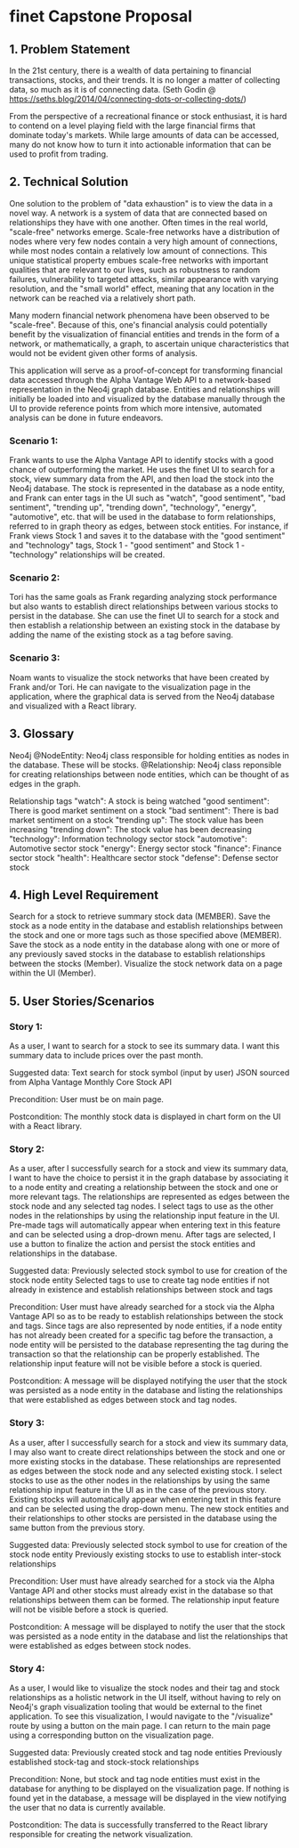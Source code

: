 # finet Capstone Proposal

## 1. Problem Statement

In the 21st century, there is a wealth of data pertaining to financial transactions, stocks, and their trends. It is no longer a matter of collecting data, so much as it is of connecting data. (Seth Godin @ https://seths.blog/2014/04/connecting-dots-or-collecting-dots/)

From the perspective of a recreational finance or stock enthusiast, it is hard to contend on a level playing field with the large financial firms that dominate today's markets. While large amounts of data can be accessed, many do not know how to turn it into actionable information that can be used to profit from trading.

## 2. Technical Solution

One solution to the problem of "data exhaustion" is to view the data in a novel way. A network is a system of data that are connected based on relationships they have with one another. Often times in the real world, "scale-free" networks emerge. Scale-free networks have a distribution of nodes where very few nodes contain a very high amount of connections, while most nodes contain a relatively low amount of connections. This unique statistical property embues scale-free networks with important qualities that are relevant to our lives, such as robustness to random failures, vulnerability to targeted attacks, similar appearance with varying resolution, and the "small world" effect, meaning that any location in the network can be reached via a relatively short path.

Many modern financial network phenomena have been observed to be "scale-free". Because of this, one's financial analysis could potentially benefit by the visualization of financial entities and trends in the form of a network, or mathematically, a graph, to ascertain unique characteristics that would not be evident given other forms of analysis.

This application will serve as a proof-of-concept for transforming financial data accessed through the Alpha Vantage Web API to a network-based representation in the Neo4j graph database. Entities and relationships will initially be loaded into and visualized by the database manually through the UI to provide reference points from which more intensive, automated analysis can be done in future endeavors.

### Scenario 1:
Frank wants to use the Alpha Vantage API to identify stocks with a good chance of outperforming the market. He uses the finet UI to search for a stock, view summary data from the API, and then load the stock into the Neo4j database. The stock is represented in the database as a node entity, and Frank can enter tags in the UI such as "watch", "good sentiment", "bad sentiment", "trending up", "trending down", "technology", "energy", "automotive", etc. that will be used in the database to form relationships, referred to in graph theory as edges, between stock entities. For instance, if Frank views Stock 1 and saves it to the database with the "good sentiment" and "technology" tags, Stock 1 - "good sentiment" and Stock 1 - "technology" relationships will be created.

### Scenario 2:
Tori has the same goals as Frank regarding analyzing stock performance but also wants to establish direct relationships between various stocks to persist in the database. She can use the finet UI to search for a stock and then establish a relationship between an existing stock in the database by adding the name of the existing stock as a tag before saving.

### Scenario 3:
Noam wants to visualize the stock networks that have been created by Frank and/or Tori. He can navigate to the visualization page in the application, where the graphical data is served from the Neo4j database and visualized with a React library.

## 3. Glossary

Neo4j
@NodeEntity: Neo4j class responsible for holding entities as nodes in the database. These will be stocks.
@Relationship: Neo4j class reponsible for creating relationships between node entities, which can be thought of as edges in the graph.

Relationship tags
"watch": A stock is being watched
"good sentiment": There is good market sentiment on a stock
"bad sentiment": There is bad market sentiment on a stock
"trending up": The stock value has been increasing
"trending down": The stock value has been decreasing
"technology": Information technology sector stock
"automotive": Automotive sector stock
"energy": Energy sector stock
"finance": Finance sector stock
"health": Healthcare sector stock
"defense": Defense sector stock

## 4. High Level Requirement

Search for a stock to retrieve summary stock data (MEMBER).
Save the stock as a node entity in the database and establish relationships between the stock and one or more tags such as those specified above (MEMBER).
Save the stock as a node entity in the database along with one or more of any previously saved stocks in the database to establish relationships between the stocks (Member).
Visualize the stock network data on a page within the UI (Member).

## 5. User Stories/Scenarios

### Story 1:
As a user, I want to search for a stock to see its summary data. I want this summary data to include prices over the past month.

Suggested data:
Text search for stock symbol (input by user)
JSON sourced from Alpha Vantage Monthly Core Stock API

Precondition:
User must be on main page.

Postcondition:
The monthly stock data is displayed in chart form on the UI with a React library.

### Story 2:
As a user, after I successfully search for a stock and view its summary data, I want to have the choice to persist it in the graph database by associating it to a node entity and creating a relationship between the stock and one or more relevant tags. The relationships are represented as edges between the stock node and any selected tag nodes. I select tags to use as the other nodes in the relationships by using the relationship input feature in the UI. Pre-made tags will automatically appear when entering text in this feature and can be selected using a drop-drown menu. After tags are selected, I use a button to finalize the action and persist the stock entities and relationships in the database.

Suggested data:
Previously selected stock symbol to use for creation of the stock node entity
Selected tags to use to create tag node entities if not already in existence and establish relationships between stock and tags

Precondition:
User must have already searched for a stock via the Alpha Vantage API so as to be ready to establish relationships between the stock and tags. Since tags are also represented by node entities, if a node entity has not already been created for a specific tag before the transaction, a node entity will be persisted to the database representing the tag during the transaction so that the relationship can be properly established. The relationship input feature will not be visible before a stock is queried.

Postcondition:
A message will be displayed notifying the user that the stock was persisted as a node entity in the database and listing the relationships that were established as edges between stock and tag nodes.

### Story 3:
As a user, after I successfully search for a stock and view its summary data, I may also want to create direct relationships between the stock and one or more existing stocks in the database. These relationships are represented as edges between the stock node and any selected existing stock. I select stocks to use as the other nodes in the relationships by using the same relationship input feature in the UI as in the case of the previous story. Existing stocks will automatically appear when entering text in this feature and can be selected using the drop-down menu. The new stock entities and their relationships to other stocks are persisted in the database using the same button from the previous story.

Suggested data:
Previously selected stock symbol to use for creation of the stock node entity
Previously existing stocks to use to establish inter-stock relationships

Precondition:
User must have already searched for a stock via the Alpha Vantage API and other stocks must already exist in the database so that relationships between them can be formed. The relationship input feature will not be visible before a stock is queried.

Postcondition:
A message will be displayed to notify the user that the stock was persisted as a node entity in the database and list the relationships that were established as edges between stock nodes.

### Story 4:
As a user, I would like to visualize the stock nodes and their tag and stock relationships as a holistic network in the UI itself, without having to rely on Neo4j's graph visualization tooling that would be external to the finet application. To see this visualization, I would navigate to the "/visualize" route by using a button on the main page. I can return to the main page using a corresponding button on the visualization page.

Suggested data:
Previously created stock and tag node entities
Previously established stock-tag and stock-stock relationships

Precondition:
None, but stock and tag node entities must exist in the database for anything to be displayed on the visualization page. If nothing is found yet in the database, a message will be displayed in the view notifying the user that no data is currently available.

Postcondition:
The data is successfully transferred to the React library responsible for creating the network visualization.